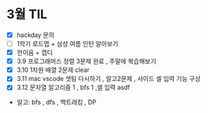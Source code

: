 # 3월 TIL

- [x] hackday 문의
- [ ] 1학기 로드맵 + 삼성 여름 인턴 알아보기
- [x] 한이음 + 캡디
- [x] 3.9 프로그래머스 정렬 3문제 완료 , 주말에 복습해보기
- [x] 3.10 1차원 배열 2문제 clear
- [x] 3.11 mac vscode 셋팅 다시하기 , 알고2문제 , 사이드 셀 입력 기능 구상
- [x] 3.12 문자열 알고리즘 1 , bfs 1 ,셀 입력
asdf
- 알고: bfs , dfs , 백트래킹 , DP
